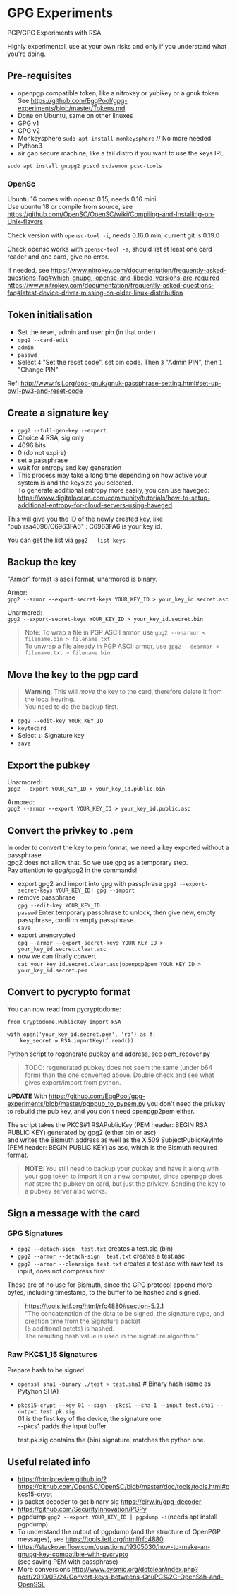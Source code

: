 # GPG Experiments

PGP/GPG Experiments with RSA

Highly experimental, use at your own risks and only if you understand what you're doing.

## Pre-requisites

- openpgp compatible token, like a nitrokey or yubikey or a gnuk token  
  See https://github.com/EggPool/gpg-experiments/blob/master/Tokens.md
- Done on Ubuntu, same on other linuxes
- GPG v1
- GPG v2
- Monkeysphere `sudo apt install monkeysphere` // No more needed
- Python3
- air gap secure machine, like a tail distro if you want to use the keys IRL

`sudo apt install gnupg2 pcscd scdaemon pcsc-tools`

### OpenSc
Ubuntu 16 comes with opensc 0.15, needs 0.16 mini.  
Use ubuntu 18 or compile from source, see https://github.com/OpenSC/OpenSC/wiki/Compiling-and-Installing-on-Unix-flavors

Check version with `opensc-tool -i`, needs 0.16.0 min, current git is 0.19.0

Check opensc works with `opensc-tool -a`, should list at least one card reader and one card, give no error.

If needed, see
https://www.nitrokey.com/documentation/frequently-asked-questions-faq#which-gnupg,-opensc-and-libccid-versions-are-required
https://www.nitrokey.com/documentation/frequently-asked-questions-faq#latest-device-driver-missing-on-older-linux-distribution


## Token initialisation

- Set the reset, admin and user pin (in that order)
- `gpg2 --card-edit`
- `admin`
- `passwd`
- Select `4` "Set the reset code", set pin code. Then `3` "Admin PIN", then `1` "Change PIN"

Ref: http://www.fsij.org/doc-gnuk/gnuk-passphrase-setting.html#set-up-pw1-pw3-and-reset-code

## Create a signature key

- `gpg2 --full-gen-key --expert`
- Choice 4 RSA, sig only
- 4096 bits
- 0 (do not expire)
- set a passphrase
- wait for entropy and key generation
- This process may take a long time depending on how active your system is and the keysize you selected.  
 To generate additional entropy more easily, you can use haveged: https://www.digitalocean.com/community/tutorials/how-to-setup-additional-entropy-for-cloud-servers-using-haveged

This will give you the ID of the newly created key, like  
"pub rsa4096/C6963FA6" : C6963FA6 is your key id.

You can get the list via `gpg2 --list-keys`

## Backup the key

"Armor" format is ascii format, unarmored is binary.

Armor:  
`gpg2 --armor --export-secret-keys YOUR_KEY_ID > your_key_id.secret.asc`

Unarmored:  
`gpg2 --export-secret-keys YOUR_KEY_ID > your_key_id.secret.bin`

> Note: To wrap a file in PGP ASCII armor, use `gpg2 --enarmor < filename.bin > filename.txt`  
To unwrap a file already in PGP ASCII armor, use `gpg2 --dearmor < filename.txt > filename.bin`

## Move the key to the pgp card

> **Warning**: This will *move* the key to the card, therefore delete it from the local keyring.  
You need to do the backup first.

- `gpg2 --edit-key YOUR_KEY_ID`
- `keytocard`
- Select `1`: Signature key
- `save`

## Export the pubkey

Unarmored:  
`gpg2 --export YOUR_KEY_ID > your_key_id.public.bin`

Armored:  
`gpg2 --armor --export YOUR_KEY_ID > your_key_id.public.asc`

## Convert the privkey to .pem

In order to convert the key to pem format, we need a key exported without a passphrase.  
gpg2 does not allow that. So we use gpg as a temporary step.  
Pay attention to gpg/gpg2 in the commands!

- export gpg2 and import into gpg with passphrase 
  `gpg2 --export-secret-keys YOUR_KEY_ID| gpg --import`
- remove passphrase  
  `gpg --edit-key YOUR_KEY_ID`  
  `passwd` Enter temporary passphrase to unlock, then give new, empty passphrase, confirm empty passphrase.  
  `save`
- export unencrypted  
   `gpg --armor --export-secret-keys YOUR_KEY_ID > your_key_id.secret.clear.asc`
- now we can finally convert  
  `cat your_key_id.secret.clear.asc|openpgp2pem YOUR_KEY_ID > your_key_id.secret.pem`

## Convert to pycrypto format

You can now read from pycryptodome:

```
from Cryptodome.PublicKey import RSA

with open('your_key_id.secret.pem', 'rb') as f:
    key_secret = RSA.importKey(f.read())
```

Python script to regenerate pubkey and address, see pem_recover.py

> TODO: regenerated pubkey does not seem the same (under b64 form) than the one converted above.
Double check and see what gives export/import from python.

**UPDATE**
With https://github.com/EggPool/gpg-experiments/blob/master/pgppub_to_pypem.py you don't need the privkey to rebuild the pub key, and you don't need openpgp2pem either.

The script takes the PKCS#1 RSAPublicKey (PEM header: BEGIN RSA PUBLIC KEY) generated by gpg2 (either bin or asc)  
and writes the Bismuth address as well as the X.509 SubjectPublicKeyInfo (PEM header: BEGIN PUBLIC KEY) as asc, which is the Bismuth required format.

> **NOTE**: You still need to backup your pubkey and have it along with your gpg token to import it on a new computer, since openpgp does *not* store the pubkey on card, but just the privkey. Sending the key to a pubkey server also works.

## Sign a message with the card

### GPG Signatures

- `gpg2 --detach-sign  test.txt` creates a test.sig (bin)
- `gpg2 --armor --detach-sign  test.txt` creates a test.asc
- `gpg2 --armor --clearsign test.txt` creates a test.asc with raw text as input, does not compress first

Those are of no use for Bismuth, since the GPG protocol append more bytes, including timestamp, to the buffer to be hashed and signed.

> https://tools.ietf.org/html/rfc4880#section-5.2.1  
"The concatenation of the data to be signed, the signature type, and creation time from the Signature packet  
(5 additional octets) is hashed.  
The resulting hash value is used in the signature algorithm."


### Raw PKCS1_15 Signatures

Prepare hash to be signed

- `openssl sha1 -binary ./test > test.sha1`  # Binary hash (same as Pytyhon SHA)
- `pkcs15-crypt --key 01 --sign --pkcs1 --sha-1 --input test.sha1 --output test.pk.sig`  
  01 is the first key of the device, the signature one.  
  --pkcs1 padds the input buffer
  
  test.pk.sig contains the (bin) signature, matches the python one.

## Useful related info

* https://htmlpreview.github.io/?https://github.com/OpenSC/OpenSC/blob/master/doc/tools/tools.html#pkcs15-crypt
* js packet decoder to get binary sig https://cirw.in/gpg-decoder
* https://github.com/SecurityInnovation/PGPy  
* pgpdump `gpg2 --export YOUR_KEY_ID | pgpdump -i`(needs apt install pgpdump)  
* To understand the output of pgpdump (and the structure of OpenPGP messages), see https://tools.ietf.org/html/rfc4880
* https://stackoverflow.com/questions/19305030/how-to-make-an-gnupg-key-compatible-with-pycrypto  
  (see saving PEM with passphrase)
* More conversions http://www.sysmic.org/dotclear/index.php?post/2010/03/24/Convert-keys-betweens-GnuPG%2C-OpenSsh-and-OpenSSL
